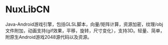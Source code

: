 NuxLibCN
========

Java-Android游戏引擎，包括GLSL脚本，向量/矩阵计算，资源加密，纹理/obj文件附加，动画支持(gif效果，平移，旋转，尺寸变化），支持3D。轻量、简单，附原生Android游戏2048源代码以及资源。
